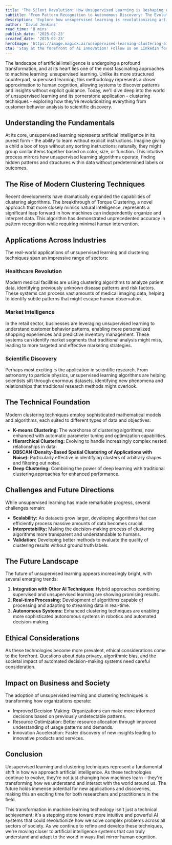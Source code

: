 ```yaml
---
title: 'The Silent Revolution: How Unsupervised Learning is Reshaping Artificial Intelligence'
subtitle: 'From Pattern Recognition to Autonomous Discovery: The Evolution of Machine Learning''s Most Intriguing Branch'
description: 'Explore how unsupervised learning is revolutionizing artificial intelligence through advanced clustering techniques. From healthcare to market intelligence, discover how this technology is transforming industries and paving the way for more intuitive AI systems that mirror human cognition.'
author: 'David Jenkins'
read_time: '8 mins'
publish_date: '2025-02-23'
created_date: '2025-02-23'
heroImage: 'https://image.magick.ai/unsupervised-learning-clustering-ai.jpg'
cta: 'Stay at the forefront of AI innovation! Follow us on LinkedIn for daily insights into the evolving world of machine learning and artificial intelligence.'
---
```


The landscape of artificial intelligence is undergoing a profound transformation, and at its heart lies one of the most fascinating approaches to machine learning: unsupervised learning. Unlike its more structured counterpart, supervised learning, this methodology represents a closer approximation to human cognition, allowing systems to discover patterns and insights without explicit guidance. Today, we'll dive deep into the world of unsupervised learning and its cornerstone application - clustering techniques - exploring how they're revolutionizing everything from customer behavior analysis to scientific discovery.

## Understanding the Fundamentals

At its core, unsupervised learning represents artificial intelligence in its purest form - the ability to learn without explicit instructions. Imagine giving a child a box of toys without any sorting instructions; naturally, they might group similar items together based on color, size, or function. This intuitive process mirrors how unsupervised learning algorithms operate, finding hidden patterns and structures within data without predetermined labels or outcomes.

## The Rise of Modern Clustering Techniques

Recent developments have dramatically expanded the capabilities of clustering algorithms. The breakthrough of Torque Clustering, a novel approach that more closely mimics natural intelligence, represents a significant leap forward in how machines can independently organize and interpret data. This algorithm has demonstrated unprecedented accuracy in pattern recognition while requiring minimal human intervention.

## Applications Across Industries

The real-world applications of unsupervised learning and clustering techniques span an impressive range of sectors:

### Healthcare Revolution
Modern medical facilities are using clustering algorithms to analyze patient data, identifying previously unknown disease patterns and risk factors. These systems can process vast amounts of medical imaging data, helping to identify subtle patterns that might escape human observation.

### Market Intelligence
In the retail sector, businesses are leveraging unsupervised learning to understand customer behavior patterns, enabling more personalized shopping experiences and predictive inventory management. These systems can identify market segments that traditional analysis might miss, leading to more targeted and effective marketing strategies.

### Scientific Discovery
Perhaps most exciting is the application in scientific research. From astronomy to particle physics, unsupervised learning algorithms are helping scientists sift through enormous datasets, identifying new phenomena and relationships that traditional research methods might overlook.

## The Technical Foundation

Modern clustering techniques employ sophisticated mathematical models and algorithms, each suited to different types of data and objectives:

- **K-means Clustering:** The workhorse of clustering algorithms, now enhanced with automatic parameter tuning and optimization capabilities.
- **Hierarchical Clustering:** Evolving to handle increasingly complex nested relationships in data.
- **DBSCAN (Density-Based Spatial Clustering of Applications with Noise):** Particularly effective in identifying clusters of arbitrary shapes and filtering out noise.
- **Deep Clustering:** Combining the power of deep learning with traditional clustering approaches for enhanced performance.

## Challenges and Future Directions

While unsupervised learning has made remarkable progress, several challenges remain:

- **Scalability:** As datasets grow larger, developing algorithms that can efficiently process massive amounts of data becomes crucial.
- **Interpretability:** Making the decision-making process of clustering algorithms more transparent and understandable to humans.
- **Validation:** Developing better methods to evaluate the quality of clustering results without ground truth labels.

## The Future Landscape

The future of unsupervised learning appears increasingly bright, with several emerging trends:

1. **Integration with Other AI Techniques:** Hybrid approaches combining supervised and unsupervised learning are showing promising results.
2. **Real-time Processing:** Development of algorithms capable of processing and adapting to streaming data in real-time.
3. **Autonomous Systems:** Enhanced clustering techniques are enabling more sophisticated autonomous systems in robotics and automated decision-making.

## Ethical Considerations

As these technologies become more prevalent, ethical considerations come to the forefront. Questions about data privacy, algorithmic bias, and the societal impact of automated decision-making systems need careful consideration.

## Impact on Business and Society

The adoption of unsupervised learning and clustering techniques is transforming how organizations operate:

- Improved Decision Making: Organizations can make more informed decisions based on previously undetectable patterns.
- Resource Optimization: Better resource allocation through improved understanding of usage patterns and demands.
- Innovation Acceleration: Faster discovery of new insights leading to innovative products and services.

## Conclusion

Unsupervised learning and clustering techniques represent a fundamental shift in how we approach artificial intelligence. As these technologies continue to evolve, they're not just changing how machines learn – they're transforming how we understand and interact with the world around us. The future holds immense potential for new applications and discoveries, making this an exciting time for both researchers and practitioners in the field.

This transformation in machine learning technology isn't just a technical achievement; it's a stepping stone toward more intuitive and powerful AI systems that could revolutionize how we solve complex problems across all sectors of society. As we continue to refine and develop these techniques, we're moving closer to artificial intelligence systems that can truly understand and adapt to the world in ways that mirror human cognition.